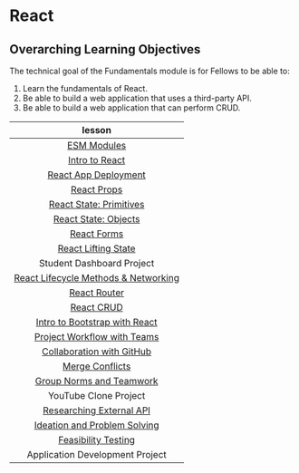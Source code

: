 # React

## Overarching Learning Objectives

The technical goal of the Fundamentals module is for Fellows to be able to:

1. Learn the fundamentals of React.
1. Be able to build a web application that uses a third-party API.
1. Be able to build a web application that can perform CRUD.

|                                lesson                                 |
| :-------------------------------------------------------------------: |
|                     [ESM Modules](./esm-modules/)                     |
|                  [Intro to React](./intro-to-react/)                  |
|              [React App Deployment](./react-deployment/)              |
|                     [React Props](./react-props/)                     |
|      [React State: Primitives](./react-state-primitive-values/)       |
|            [React State: Objects](./react-state-objects/)             |
|                     [React Forms](./react-forms/)                     |
|             [React Lifting State](./react-lifting-state/)             |
|                       Student Dashboard Project                       |
| [React Lifecycle Methods & Networking](./react-lifecycle-networking/) |
|                    [React Router](./react-router/)                    |
|                      [React CRUD](./react-crud/)                      |
|    [Intro to Bootstrap with React](./intro-to-bootstrap-w-react/)     |
|          [Project Workflow with Teams](./project-workflow/)           |
|       [Collaboration with GitHub](./collaboration-with-github/)       |
|                 [Merge Conflicts](./merge-conflicts/)                 |
|        [Group Norms and Teamwork](./group-norms-and-teamwork/)        |
|                         YouTube Clone Project                         |
|       [Researching External API](./researching-external-apis/)        |
|    [Ideation and Problem Solving](./ideation-and-problem-solving/)    |
|             [Feasibility Testing](./feasibility-testing/)             |
|                    Application Development Project                    |
